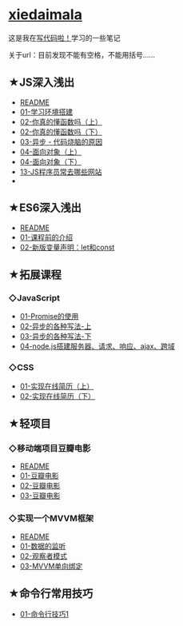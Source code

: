 # [xiedaimala](https://github.com/ppambler/xiedaimala)

这是我在[写代码啦！](https://xiedaimala.com/)学习的一些笔记

关于url：目前发现不能有空格，不能用括号……

## ★JS深入浅出

- [README](./01-JS深入浅出/README.md)
- [01-学习环境搭建](./01-JS深入浅出/01-学习环境搭建.md)
- [02-你真的懂函数吗（上）](./01-JS深入浅出/02-你真的懂函数吗-上.md)
- [02-你真的懂函数吗（下）](./01-JS深入浅出/02-你真的懂函数吗-下.md)
- [03-异步 - 代码烧脑的原因](./01-JS深入浅出/03-异步-代码烧脑的原因.md)
- [04-面向对象（上）](./01-JS深入浅出/04-面向对象-上.md)
- [04-面向对象（下）](./01-JS深入浅出/04-面向对象-下.md)
- [13-JS程序员常去哪些网站](./01-JS深入浅出/13-JS程序员常去哪些网站.md)
- 

## ★ES6深入浅出

- [README](./02-ES6深入浅出/README.md)
- [01-课程前的介绍](./02-ES6深入浅出/01-课程前的介绍.md)
- [02-新版变量声明：let和const](./02-ES6深入浅出/02-新版变量声明-let和const.md)

## ★拓展课程

### ◇JavaScript

- [01-Promise的使用](./03-拓展直播/JS/01-Promise的使用.md)
- [02-异步的各种写法-上](./03-拓展直播/JS/02-异步的各种写法-上.md)
- [03-异步的各种写法-下](./03-拓展直播/JS/03-异步的各种写法-下.md)
- [04-node.js搭建服务器、请求、响应、ajax、跨域](./03-拓展直播/JS/04-nodejs搭建服务器-请求-响应-ajax-跨域.md)

### ◇CSS

- [01-实现在线简历（上）](./03-拓展直播/CSS/01-实现在线简历-上.md)
- [02-实现在线简历（下）](./03-拓展直播/CSS/02-实现在线简历-下.md)

## ★轻项目

### ◇移动端项目豆瓣电影

- [README](./04-轻项目/01-移动端项目豆瓣电影/README.md)
- [01-豆瓣电影](./04-轻项目/01-移动端项目豆瓣电影/01-豆瓣电影.md)
- [02-豆瓣电影](./04-轻项目/01-移动端项目豆瓣电影/02-豆瓣电影.md)
- [03-豆瓣电影](./04-轻项目/01-移动端项目豆瓣电影/03-豆瓣电影.md)

### ◇实现一个MVVM框架

- [README](04-轻项目/02-实现一个MVVM框架/README.md)
- [01-数据的监听](04-轻项目/02-实现一个MVVM框架/01-数据的监听.md)
- [02-观察者模式](04-轻项目/02-实现一个MVVM框架/02-观察者模式.md)
- [03-MVVM单向绑定](04-轻项目/02-实现一个MVVM框架/03-MVVM单向绑定.md)

## ★命令行常用技巧

- [01-命令行技巧1](./05-命令行常用技巧/01-命令行技巧1.md)

